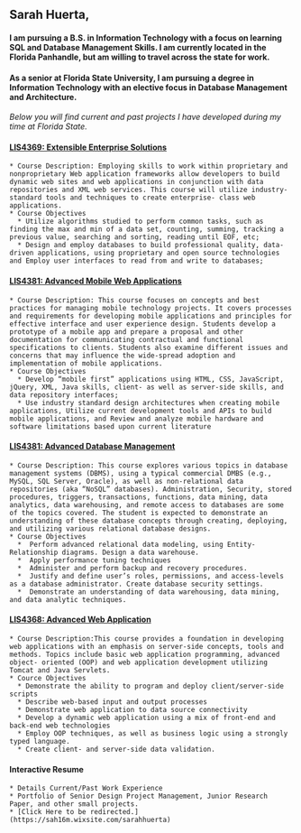 

## Sarah Huerta,

#### I am pursuing a B.S. in Information Technology with a focus on learning SQL and Database Management Skills. I am currently located in the Florida Panhandle, but am willing to travel across the state for work.

#### As a senior at Florida State University, I am pursuing a degree in Information Technology with an elective focus in Database Management and Architecture.

*Below you will find current and past projects I have developed during my time at Florida State.*

#### [LIS4369: Extensible Enterprise Solutions](lis4369/README.md)
    * Course Description: Employing skills to work within proprietary and nonproprietary Web application frameworks allow developers to build dynamic web sites and web applications in conjunction with data repositories and XML web services. This course will utilize industry-standard tools and techniques to create enterprise- class web applications.
    * Course Objectives
      * Utilize algorithms studied to perform common tasks, such as finding the max and min of a data set, counting, summing, tracking a previous value, searching and sorting, reading until EOF, etc;
      * Design and employ databases to build professional quality, data-driven applications, using proprietary and open source technologies and Employ user interfaces to read from and write to databases;


#### [LIS4381: Advanced Mobile Web Applications](lis4381/README.md)
    * Course Description: This course focuses on concepts and best practices for managing mobile technology projects. It covers processes and requirements for developing mobile applications and principles for effective interface and user experience design. Students develop a prototype of a mobile app and prepare a proposal and other documentation for communicating contractual and functional specifications to clients. Students also examine different issues and concerns that may influence the wide-spread adoption and implementation of mobile applications.
    * Course Objectives
      * Develop “mobile first” applications using HTML, CSS, JavaScript, jQuery, XML, Java skills, client- as well as server-side skills, and data repository interfaces;
      * Use industry standard design architectures when creating mobile applications, Utilize current development tools and APIs to build mobile applications, and Review and analyze mobile hardware and software limitations based upon current literature

#### [LIS4381: Advanced Database Management ](lis3781/README.md)
    * Course Description: This course explores various topics in database management systems (DBMS), using a typical commercial DMBS (e.g., MySQL, SQL Server, Oracle), as well as non-relational data repositories (aka “NoSQL” databases). Administration, Security, stored procedures, triggers, transactions, functions, data mining, data analytics, data warehousing, and remote access to databases are some of the topics covered. The student is expected to demonstrate an understanding of these database concepts through creating, deploying, and utilizing various relational database designs.
    * Course Objectives
      *  Perform advanced relational data modeling, using Entity-Relationship diagrams. Design a data warehouse.
      *  Apply performance tuning techniques
      *  Administer and perform backup and recovery procedures.
      *  Justify and define user’s roles, permissions, and access-levels as a database administrator. Create database security settings.
      *  Demonstrate an understanding of data warehousing, data mining, and data analytic techniques.

#### [LIS4368: Advanced Web Application](lis4381/README.md)
    * Course Description:This course provides a foundation in developing web applications with an emphasis on server-side concepts, tools and methods. Topics include basic web application programming, advanced object- oriented (OOP) and web application development utilizing Tomcat and Java Servlets.
    * Cource Objectives
      * Demonstrate the ability to program and deploy client/server-side scripts
      * Describe web-based input and output processes
      * Demonstrate web application to data source connectivity
      * Develop a dynamic web application using a mix of front-end and back-end web technologies
      * Employ OOP techniques, as well as business logic using a strongly typed language.
      * Create client- and server-side data validation.


#### Interactive Resume
    * Details Current/Past Work Experience
    * Portfolio of Senior Design Project Management, Junior Research Paper, and other small projects.
    * [Click Here to be redirected.](https://sah16m.wixsite.com/sarahhuerta)
